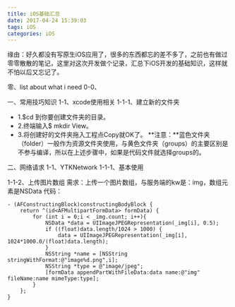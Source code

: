 ```yaml
---
title: iOS基础汇总
date: 2017-04-24 15:39:03
tags: iOS
categories: iOS
---
```


缘由：好久都没有写原生iOS应用了，很多的东西都忘的差不多了，之前也有做过零零散散的笔记，这里对这次开发做个记录，汇总下iOS开发的基础知识，这样就不怕以后又忘记了。

<!--more-->

零、list about what i need
0-0、

一、常用技巧知识
1-1、xcode使用相关
1-1-1、建立新的文件夹

* 1.$cd 到你要创建文件夹的目录。
* 2.终端输入$ mkdir View。
* 3.将创建好的文件夹拖入工程点Copy就OK了。
**注意：**蓝色文件夹（folder）一般作为资源文件夹使用，与黄色文件夹（groups）的主要区别是不参与编译，所以在上述步骤中，如果是代码文件就选择groups的。


二、网络请求
1-1、YTKNetwork
1-1-1、基本使用

1-1-2、上传图片数组
需求：上传一个图片数组，与服务端的kw是：img，数组元素是NSData
代码：
```oc
- (AFConstructingBlock)constructingBodyBlock {
    return ^(id<AFMultipartFormData> formData) {
        for (int i = 0;i < _img.count; i++){
            NSData *data = UIImageJPEGRepresentation(_img[i], 0.5);
            if ((float)data.length/1024 > 1000) {
                data = UIImageJPEGRepresentation(_img[i], 1024*1000.0/(float)data.length);
            }
            NSString *name = [NSString stringWithFormat:@"image%d.png",i];
            NSString *type = @"image/jpeg";
            [formData appendPartWithFileData:data name:@"img" fileName:name mimeType:type];
        }
    };
}
```
